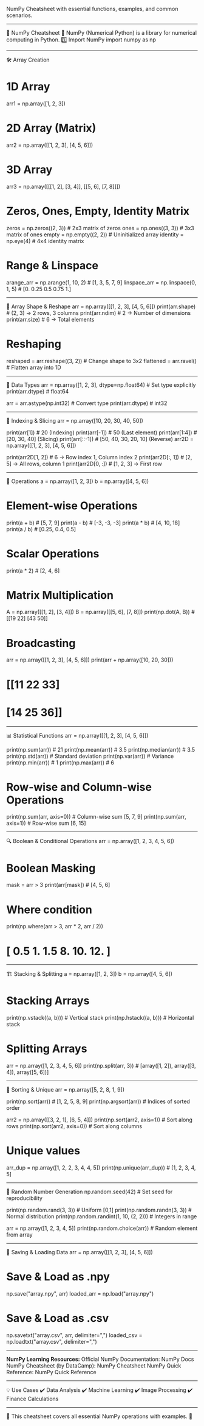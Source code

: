 NumPy Cheatsheet with essential functions, examples, and common scenarios.
________________________________________
📌 NumPy Cheatsheet 🧮
NumPy (Numerical Python) is a library for numerical computing in Python.
1️⃣ Import NumPy
import numpy as np
________________________________________
🛠 Array Creation
# 1D Array
arr1 = np.array([1, 2, 3])

# 2D Array (Matrix)
arr2 = np.array([[1, 2, 3], [4, 5, 6]])

# 3D Array
arr3 = np.array([[[1, 2], [3, 4]], [[5, 6], [7, 8]]])

# Zeros, Ones, Empty, Identity Matrix
zeros = np.zeros((2, 3))     # 2x3 matrix of zeros
ones = np.ones((3, 3))       # 3x3 matrix of ones
empty = np.empty((2, 2))     # Uninitialized array
identity = np.eye(4)         # 4x4 identity matrix

# Range & Linspace
arange_arr = np.arange(1, 10, 2)  # [1, 3, 5, 7, 9]
linspace_arr = np.linspace(0, 1, 5)  # [0. 0.25 0.5 0.75 1.]
________________________________________
📏 Array Shape & Reshape
arr = np.array([[1, 2, 3], [4, 5, 6]])
print(arr.shape)      # (2, 3) → 2 rows, 3 columns
print(arr.ndim)       # 2 → Number of dimensions
print(arr.size)       # 6 → Total elements

# Reshaping
reshaped = arr.reshape((3, 2))  # Change shape to 3x2
flattened = arr.ravel()         # Flatten array into 1D
________________________________________
🔢 Data Types
arr = np.array([1, 2, 3], dtype=np.float64)  # Set type explicitly
print(arr.dtype)  # float64

arr = arr.astype(np.int32)  # Convert type
print(arr.dtype)  # int32
________________________________________
🎯 Indexing & Slicing
arr = np.array([10, 20, 30, 40, 50])

print(arr[1])      # 20 (Indexing)
print(arr[-1])     # 50 (Last element)
print(arr[1:4])    # [20, 30, 40] (Slicing)
print(arr[::-1])   # [50, 40, 30, 20, 10] (Reverse)
arr2D = np.array([[1, 2, 3], [4, 5, 6]])

print(arr2D[1, 2])     # 6 → Row index 1, Column index 2
print(arr2D[:, 1])     # [2, 5] → All rows, column 1
print(arr2D[0, :])     # [1, 2, 3] → First row
________________________________________
🔄 Operations
a = np.array([1, 2, 3])
b = np.array([4, 5, 6])

# Element-wise Operations
print(a + b)  # [5, 7, 9]
print(a - b)  # [-3, -3, -3]
print(a * b)  # [4, 10, 18]
print(a / b)  # [0.25, 0.4, 0.5]

# Scalar Operations
print(a * 2)  # [2, 4, 6]

# Matrix Multiplication
A = np.array([[1, 2], [3, 4]])
B = np.array([[5, 6], [7, 8]])
print(np.dot(A, B))   # [[19 22] [43 50]]

# Broadcasting
arr = np.array([[1, 2, 3], [4, 5, 6]])
print(arr + np.array([10, 20, 30]))  
# [[11 22 33] 
#  [14 25 36]]
________________________________________
📊 Statistical Functions
arr = np.array([[1, 2, 3], [4, 5, 6]])

print(np.sum(arr))    # 21
print(np.mean(arr))   # 3.5
print(np.median(arr)) # 3.5
print(np.std(arr))    # Standard deviation
print(np.var(arr))    # Variance
print(np.min(arr))    # 1
print(np.max(arr))    # 6

# Row-wise and Column-wise Operations
print(np.sum(arr, axis=0))  # Column-wise sum [5, 7, 9]
print(np.sum(arr, axis=1))  # Row-wise sum [6, 15]
________________________________________
🔍 Boolean & Conditional Operations
arr = np.array([1, 2, 3, 4, 5, 6])

# Boolean Masking
mask = arr > 3
print(arr[mask])   # [4, 5, 6]

# Where condition
print(np.where(arr > 3, arr * 2, arr / 2))  
# [ 0.5  1.   1.5  8.  10.  12. ]
________________________________________
🏗 Stacking & Splitting
a = np.array([1, 2, 3])
b = np.array([4, 5, 6])

# Stacking Arrays
print(np.vstack((a, b)))  # Vertical stack
print(np.hstack((a, b)))  # Horizontal stack

# Splitting Arrays
arr = np.array([1, 2, 3, 4, 5, 6])
print(np.split(arr, 3))  # [array([1, 2]), array([3, 4]), array([5, 6])]
________________________________________
🔢 Sorting & Unique
arr = np.array([5, 2, 8, 1, 9])

print(np.sort(arr))   # [1, 2, 5, 8, 9]
print(np.argsort(arr)) # Indices of sorted order

arr2 = np.array([[3, 2, 1], [6, 5, 4]])
print(np.sort(arr2, axis=1))  # Sort along rows
print(np.sort(arr2, axis=0))  # Sort along columns

# Unique values
arr_dup = np.array([1, 2, 2, 3, 4, 4, 5])
print(np.unique(arr_dup))  # [1, 2, 3, 4, 5]
________________________________________
🏁 Random Number Generation
np.random.seed(42)  # Set seed for reproducibility

print(np.random.rand(3, 3))  # Uniform [0,1]
print(np.random.randn(3, 3))  # Normal distribution
print(np.random.randint(1, 10, (2, 2)))  # Integers in range

arr = np.array([1, 2, 3, 4, 5])
print(np.random.choice(arr))  # Random element from array
________________________________________
🔄 Saving & Loading Data
arr = np.array([[1, 2, 3], [4, 5, 6]])

# Save & Load as .npy
np.save("array.npy", arr)
loaded_arr = np.load("array.npy")

# Save & Load as .csv
np.savetxt("array.csv", arr, delimiter=",")
loaded_csv = np.loadtxt("array.csv", delimiter=",")

________________________________________
**NumPy Learning Resources:**
Official NumPy Documentation: NumPy Docs
NumPy Cheatsheet (by DataCamp): NumPy Cheatsheet
NumPy Quick Reference: NumPy Quick Reference
________________________________________
💡 Use Cases
✔️ Data Analysis
✔️ Machine Learning
✔️ Image Processing
✔️ Finance Calculations
________________________________________
🔹 This cheatsheet covers all essential NumPy operations with examples. 🚀

